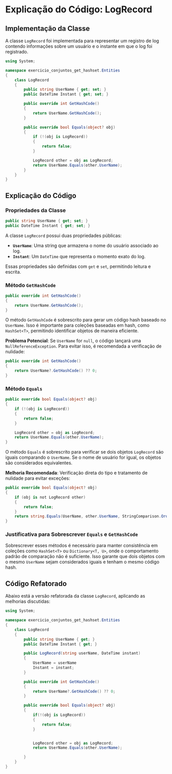 
# Explicação do Código: LogRecord

## Implementação da Classe

A classe `LogRecord` foi implementada para representar um registro de log contendo informações sobre um usuário e o instante em que o log foi registrado.

```csharp
using System;

namespace exercicio_conjuntos_get_hashset.Entities
{
    class LogRecord
    {
        public string UserName { get; set; }
        public DateTime Instant { get; set; }

        public override int GetHashCode()
        {
            return UserName.GetHashCode();
        }

        public override bool Equals(object? obj)
        {
            if (!(obj is LogRecord))
            {
                return false;
            }

            LogRecord other = obj as LogRecord;
            return UserName.Equals(other.UserName);
        }
    }
}
```

## Explicação do Código

### Propriedades da Classe

```csharp
public string UserName { get; set; }
public DateTime Instant { get; set; }
```

A classe `LogRecord` possui duas propriedades públicas:
- **`UserName`**: Uma string que armazena o nome do usuário associado ao log.
- **`Instant`**: Um `DateTime` que representa o momento exato do log.

Essas propriedades são definidas com `get` e `set`, permitindo leitura e escrita.

### Método `GetHashCode`

```csharp
public override int GetHashCode()
{
    return UserName.GetHashCode();
}
```

O método `GetHashCode` é sobrescrito para gerar um código hash baseado no `UserName`. Isso é importante para coleções baseadas em hash, como `HashSet<T>`, permitindo identificar objetos de maneira eficiente.

**Problema Potencial**: Se `UserName` for `null`, o código lançará uma `NullReferenceException`. Para evitar isso, é recomendada a verificação de nulidade:

```csharp
public override int GetHashCode()
{
    return UserName?.GetHashCode() ?? 0;
}
```

### Método `Equals`

```csharp
public override bool Equals(object? obj)
{
    if (!(obj is LogRecord))
    {
        return false;
    }

    LogRecord other = obj as LogRecord;
    return UserName.Equals(other.UserName);
}
```

O método `Equals` é sobrescrito para verificar se dois objetos `LogRecord` são iguais comparando o `UserName`. Se o nome de usuário for igual, os objetos são considerados equivalentes.

**Melhoria Recomendada**: Verificação direta do tipo e tratamento de nulidade para evitar exceções:
```csharp
public override bool Equals(object? obj)
{
    if (obj is not LogRecord other)
    {
        return false;
    }
    return string.Equals(UserName, other.UserName, StringComparison.Ordinal);
}
```

### Justificativa para Sobrescrever `Equals` e `GetHashCode`

Sobrescrever esses métodos é necessário para manter consistência em coleções como `HashSet<T>` ou `Dictionary<T, U>`, onde o comportamento padrão de comparação não é suficiente. Isso garante que dois objetos com o mesmo `UserName` sejam considerados iguais e tenham o mesmo código hash.

## Código Refatorado

Abaixo está a versão refatorada da classe `LogRecord`, aplicando as melhorias discutidas:

```csharp
using System;

namespace exercicio_conjuntos_get_hashset.Entities
{
    class LogRecord
    {
        public string UserName { get; }
        public DateTime Instant { get; }

        public LogRecord(string userName, DateTime instant)
        {
            UserName = userName
            Instant = instant;
        }

        public override int GetHashCode()
        {
            return UserName?.GetHashCode() ?? 0;
        }

        public override bool Equals(object? obj)
        {
            if(!(obj is LogRecord))
            {
                return false;
            }


            LogRecord other = obj as LogRecord;
            return UserName.Equals(other.UserName);

        }
    }
}

```